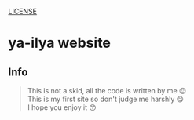 [LICENSE](https://github.com/ya-ilya/ya-ilya.github.io/blob/main/LICENSE)
# ya-ilya website
## Info
> This is not a skid, all the code is written by me 😑 <br>
> This is my first site so don't judge me harshly 😋 <br>
> I hope you enjoy it 😙

